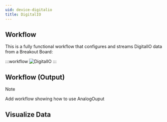 ```yaml
---
uid: device-digitalio
title: DigitalIO
---
```


## Workflow

This is a fully functional workflow that configures and streams DigitalIO data from a Breakout Board:

:::workflow 
![DigitalIO](~/workflows/device-digitalio_breakout-board.bonsai)
:::

## Workflow (Output)

> [!Note]
> Add workflow showing how to use AnalogOuput

## Visualize Data

